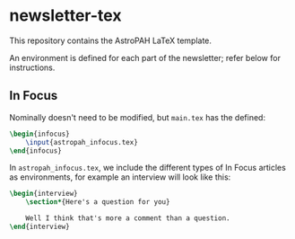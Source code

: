 # newsletter-tex

This repository contains the AstroPAH LaTeX template.

An environment is defined for each part of the newsletter; refer below for instructions.

## In Focus

Nominally doesn't need to be modified, but `main.tex` has the defined:

```latex
\begin{infocus}
    \input{astropah_infocus.tex}
\end{infocus}
```

In `astropah_infocus.tex`, we include the different types of In Focus articles as environments, for example an interview will look like this:

```latex
\begin{interview}
    \section*{Here's a question for you}

    Well I think that's more a comment than a question.
\end{interview}
```
